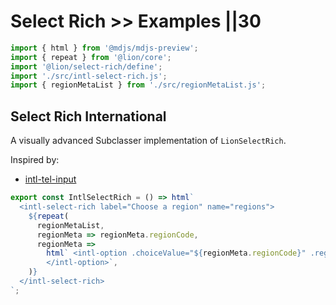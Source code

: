 # Select Rich >> Examples ||30

```js script
import { html } from '@mdjs/mdjs-preview';
import { repeat } from '@lion/core';
import '@lion/select-rich/define';
import './src/intl-select-rich.js';
import { regionMetaList } from './src/regionMetaList.js';
```

## Select Rich International

A visually advanced Subclasser implementation of `LionSelectRich`.

Inspired by:

- [intl-tel-input](https://intl-tel-input.com/)

```js story
export const IntlSelectRich = () => html`
  <intl-select-rich label="Choose a region" name="regions">
    ${repeat(
      regionMetaList,
      regionMeta => regionMeta.regionCode,
      regionMeta =>
        html` <intl-option .choiceValue="${regionMeta.regionCode}" .regionMeta="${regionMeta}">
        </intl-option>`,
    )}
  </intl-select-rich>
`;
```
